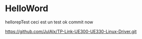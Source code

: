 # HelloWord
hellorepTest
ceci est un test
ok commit now


https://github.com/JulAlx/TP-Link-UE300-UE330-Linux-Driver.git
